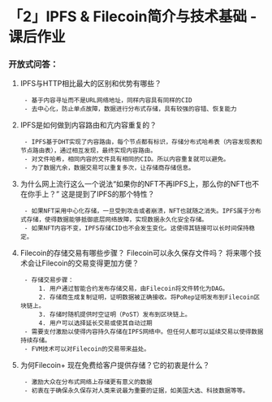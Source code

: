 # 「2」IPFS & Filecoin简介与技术基础 - 课后作业
### 开放式问答：

1. IPFS与HTTP相比最大的区别和优势有哪些？ 
        
        - 基于内容寻址而不是URL网络地址，同样内容具有同样的CID
        - 去中心化，防止单点故障，数据进行分布式存储，具有较强的容错、恢复能力


2. IPFS是如何做到内容路由和亢内容重复的？

        - IPFS基于DHT实现了内容路由，每个节点都有标识，存储分布式哈希表（内容发现表和节点路由表），通过相互发现，最终实现内容路由。
        - 对文件哈希，相同内容的文件具有相同的CID。所以内容重复就可以避免。
        - 为了数据亢余，数据交易可以重复多次，让存储商存储信息。

3. 为什么网上流行这么一个说法“如果你的NFT不再IPFS上，那么你的NFT也不在你手上？” 这是提到了IPFS的那个特性？

        - 如果NFT采用中心化存储，一旦受到攻击或者崩溃，NFT也就随之消失。IPFS属于分布式存储，使得数据能够抵御底层网络故障，实现数据永久化安全存储。
        - 如果NFT内容不变，IPFS存储CID也不会发生变化。这使得其链接可以长时间保持稳定。


4. Filecoin的存储交易有哪些步骤？ Filecoin可以永久保存文件吗？ 将来哪个技术会让Filecoin的交易变得更加方便？

        - 存储交易步骤： 
            1. 用户通过智能合约发布存储交易，由Filecoin将文件转化为DAG。
            2. 存储商生成复制证明，证明数据被正确接收。将PoRep证明发布到Filecoin区块链上。
            3. 存储时随机提供时空证明（PoST）发布到区块链上。
            4. 用户可以选择延长交易或使其自动过期
        - 需要支付激励以使得内容持久存储在IPFS网络中。但任何人都可以延续交易以使得数据持续存储。
        - FVM技术可以对Filecoin的交易带来益处。


5. 为何Filecoin+ 现在免费给客户提供存储？它的初衷是什么？

        - 激励大众在分布式网络上存储更有意义的数据
        - 初衷在于确保永久保存对人类来说最为重要的证据，如美国大选、科技数据等等。 
